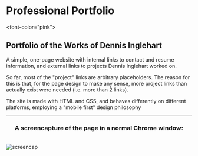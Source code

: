 # Professional Portfolio
<font-color="pink">

## Portfolio of the Works of Dennis Inglehart

A simple, one-page website with internal links to contact and resume information, and external links to projects Dennis Inglehart worked on.

So far, most of the "project" links are arbitrary placeholders. The reason for this is that, for the page design to make any sense, more project links than actually exist were needed (i.e. more than 2 links).

The site is made with HTML and CSS, and behaves differently on different platforms, employing a "mobile first" design philosophy

<hr>
<h3 style="text-align: center;">A screencapture of the page in a normal Chrome window:</h3>
<br />
<img src="readme-sceencap.png" alt="screencap"/>